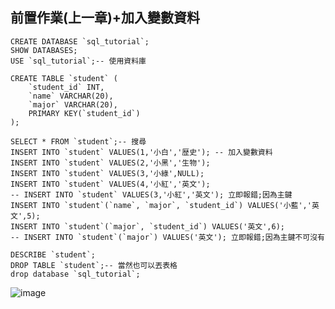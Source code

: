 ## 前置作業(上一章)+加入變數資料
```mysql
CREATE DATABASE `sql_tutorial`;
SHOW DATABASES;
USE `sql_tutorial`;-- 使用資料庫

CREATE TABLE `student` (
    `student_id` INT,
    `name` VARCHAR(20),
    `major` VARCHAR(20),
    PRIMARY KEY(`student_id`)
);

SELECT * FROM `student`;-- 搜尋 
INSERT INTO `student` VALUES(1,'小白','歴史'); -- 加入變數資料
INSERT INTO `student` VALUES(2,'小黑','生物');
INSERT INTO `student` VALUES(3,'小綠',NULL);
INSERT INTO `student` VALUES(4,'小紅','英文');
-- INSERT INTO `student` VALUES(3,'小紅','英文'); 立即報錯;因為主鍵
INSERT INTO `student`(`name`, `major`, `student_id`) VALUES('小藍','英文',5);
INSERT INTO `student`(`major`, `student_id`) VALUES('英文',6);
-- INSERT INTO `student`(`major`) VALUES('英文'); 立即報錯;因為主鍵不可沒有

DESCRIBE `student`;
DROP TABLE `student`;-- 當然也可以丟表格
drop database `sql_tutorial`;	

```


![image](https://github.com/XiangYun2582/tools/assets/110577553/893ff56a-9cac-4a59-b5b3-6423bb5a9b4c)
